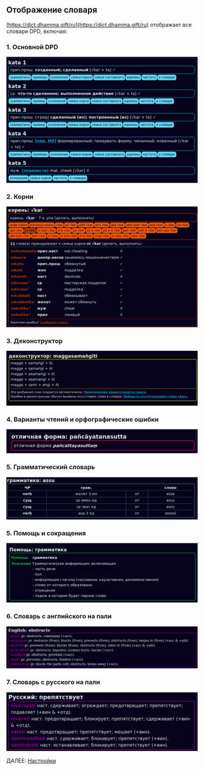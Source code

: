 ## Отображение словаря

[https://dict.dhamma.gift/ru](https://dict.dhamma.gift/ru) отображает все словари DPD, включая:

### 1. Основной DPD

![DPD main dict](../pics/dpdict.net/dpdict_dpd_main.png)

### 2. Корни

![roots dict](../pics/dpdict.net/dpdict_roots_dict.png)

### 3. Деконструктор

![deconstructor](../pics/dpdict.net/dpdict_deconstructor.png)

### 4. Варианты чтений и орфографические ошибки

![variants](../pics/dpdict.net/dpdict_variant.png)

### 5. Грамматический словарь

![grammar dict](../pics/dpdict.net/dpdict_grammar_dict.png)

### 5. Помощь и сокращения

![help](../pics/dpdict.net/dpdict_help.png)

### 6. Словарь с английского на пали

![epd](../pics/dpdict.net/dpdict_epd.png)

### 7. Словарь с русского на пали

![epd](../pics/dpdict.net/dpdict_rpd.png)

ДАЛЕЕ: [Настройки](dpdict_settings.md)